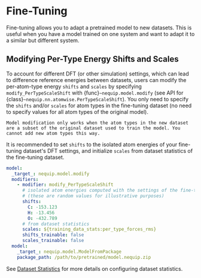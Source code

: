 # Fine-Tuning

Fine-tuning allows you to adapt a pretrained model to new datasets. This is useful when you have a model trained on one system and want to adapt it to a similar but different system.


## Modifying Per-Type Energy Shifts and Scales

To account for different DFT (or other simulation) settings, which can lead to difference reference energies between datasets, users can modify the per-atom-type energy `shifts` and `scales` by specifying `modify_PerTypeScaleShift` with {func}`~nequip.model.modify` (see API for {class}`~nequip.nn.atomwise.PerTypeScaleShift`).
You only need to specify the `shifts` and/or `scales` for atom types in the fine-tuning dataset (no need to specify values for all atom types of the original model).

```{important}
Model modification only works when the atom types in the new dataset are a subset of the original dataset used to train the model. You cannot add new atom types this way.
```

It is recommended to set `shifts` to the isolated atom energies of your fine-tuning dataset's DFT settings, and initialize `scales` from dataset statistics of the fine-tuning dataset.

```yaml
model:
  _target_: nequip.model.modify
  modifiers:
    - modifier: modify_PerTypeScaleShift
      # isolated atom energies computed with the settings of the fine-tuning dataset
      # (these are random values for illustrative purposes)
      shifts:  
        C: -153.123
        H: -13.456
        O: -432.789
      # from dataset statistics
      scales: ${training_data_stats:per_type_forces_rms}  
      shifts_trainable: false
      scales_trainable: false
  model:
    _target_: nequip.model.ModelFromPackage
    package_path: /path/to/pretrained/model.nequip.zip
```

See [Dataset Statistics](../configuration/data.md#dataset-statistics) for more details on configuring dataset statistics.
